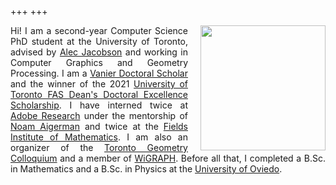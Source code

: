+++
+++

<img style="float: right; padding-left: 20px" src="../data/final.jpg" width="200">
<div style="text-align: justify">Hi! I am a second-year Computer Science PhD student at the University of Toronto, advised by <a href="http://www.cs.toronto.edu/~jacobson/">Alec Jacobson</a> and working in Computer Graphics and Geometry Processing. I am a <a href="https://vanier.gc.ca">Vanier Doctoral Scholar</a> and the winner of the 2021 <a href="https://www.artsci.utoronto.ca/graduate/graduate-funding/graduate-scholarships#graduate-scholarships-accordion-4">University of Toronto FAS Dean's Doctoral Excellence Scholarship</a>. I have interned twice at <a href="https://research.adobe.com">Adobe Research</a> under the mentorship of <a href="https://noamaig.github.io">Noam Aigerman</a> and twice at the <a href="http://www.fields.utoronto.ca">Fields Institute of Mathematics</a>. I am also an organizer of the <a href="https://toronto-geometry-colloquium.github.io">Toronto Geometry Colloquium</a> and a member of <a href="https://www.wigraph.org">WiGRAPH</a>. Before all that, I completed a B.Sc. in Mathematics and a B.Sc. in Physics at the <a href="http://www.uniovi.es/en">University of Oviedo</a>.
</div>
